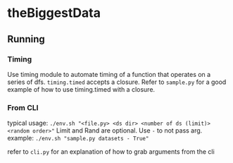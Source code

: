 # theBiggestData

## Running

### Timing

Use timing module to automate timing of a function that operates on a series of dfs.
`timing.timed` accepts a closure. Refer to `sample.py` for a good example of how to use timing.timed with a closure.

### From CLI

typical usage: `./env.sh "<file.py> <ds dir> <number of ds (limit)> <random order>"`
Limit and Rand are optional. Use `-` to not pass arg.
example: `./env.sh "sample.py datasets - True"`

refer to `cli.py` for an explanation of how to grab arguments from the cli